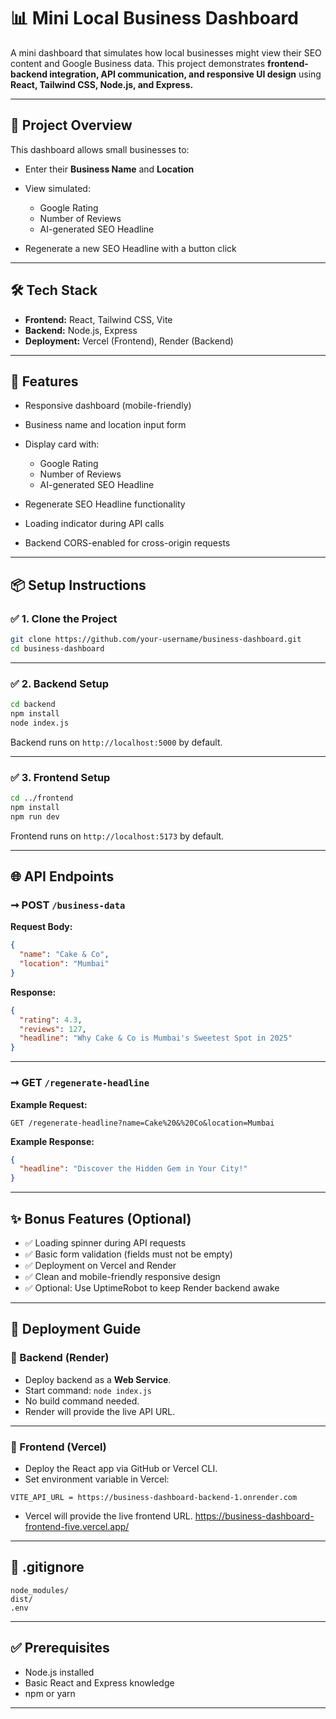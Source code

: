 # 📊 Mini Local Business Dashboard

A mini dashboard that simulates how local businesses might view their SEO content and Google Business data.
This project demonstrates **frontend-backend integration, API communication, and responsive UI design** using **React, Tailwind CSS, Node.js, and Express.**

---

## 🚀 Project Overview

This dashboard allows small businesses to:

* Enter their **Business Name** and **Location**
* View simulated:

  * Google Rating
  * Number of Reviews
  * AI-generated SEO Headline
* Regenerate a new SEO Headline with a button click

---



## 🛠️ Tech Stack

* **Frontend:** React, Tailwind CSS, Vite
* **Backend:** Node.js, Express
* **Deployment:** Vercel (Frontend), Render (Backend)

---

## 🌟 Features

* Responsive dashboard (mobile-friendly)
* Business name and location input form
* Display card with:

  * Google Rating
  * Number of Reviews
  * AI-generated SEO Headline
* Regenerate SEO Headline functionality
* Loading indicator during API calls
* Backend CORS-enabled for cross-origin requests

---

## 📦 Setup Instructions

### ✅ 1. Clone the Project

```bash
git clone https://github.com/your-username/business-dashboard.git
cd business-dashboard
```

---

### ✅ 2. Backend Setup

```bash
cd backend
npm install
node index.js
```

Backend runs on `http://localhost:5000` by default.

---

### ✅ 3. Frontend Setup

```bash
cd ../frontend
npm install
npm run dev
```

Frontend runs on `http://localhost:5173` by default.

---

## 🌐 API Endpoints

### ➞ POST `/business-data`

**Request Body:**

```json
{
  "name": "Cake & Co",
  "location": "Mumbai"
}
```

**Response:**

```json
{
  "rating": 4.3,
  "reviews": 127,
  "headline": "Why Cake & Co is Mumbai's Sweetest Spot in 2025"
}
```

---

### ➞ GET `/regenerate-headline`

**Example Request:**

```
GET /regenerate-headline?name=Cake%20&%20Co&location=Mumbai
```

**Example Response:**

```json
{
  "headline": "Discover the Hidden Gem in Your City!"
}
```

---

## ✨ Bonus Features (Optional)

* ✅ Loading spinner during API requests
* ✅ Basic form validation (fields must not be empty)
* ✅ Deployment on Vercel and Render
* ✅ Clean and mobile-friendly responsive design
* ✅ Optional: Use UptimeRobot to keep Render backend awake

---

## 🚀 Deployment Guide

### 🔹 Backend (Render)

* Deploy backend as a **Web Service**.
* Start command: `node index.js`
* No build command needed.
* Render will provide the live API URL.

---

### 🔹 Frontend (Vercel)

* Deploy the React app via GitHub or Vercel CLI.
* Set environment variable in Vercel:

```text
VITE_API_URL = https://business-dashboard-backend-1.onrender.com
```

* Vercel will provide the live frontend URL.
https://business-dashboard-frontend-five.vercel.app/

---



## 📄 .gitignore 

```text
node_modules/
dist/
.env
```

---

## ✅ Prerequisites

* Node.js installed
* Basic React and Express knowledge
* npm or yarn

---



